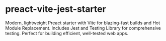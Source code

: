 # preact-vite-jest-starter
Modern, lightweight Preact starter with Vite for blazing-fast builds and Hot Module Replacement. Includes Jest and Testing Library for comprehensive testing. Perfect for building efficient, well-tested web apps.
